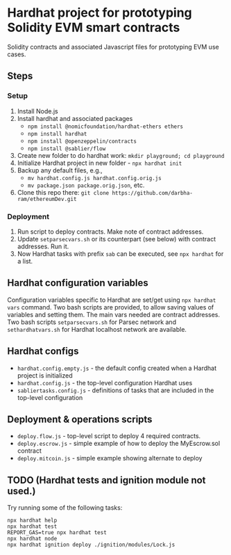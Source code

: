 # Hardhat project for prototyping Solidity EVM smart contracts

Solidity contracts and associated Javascript files for prototyping EVM use cases. 

## Steps
### Setup
1. Install Node.js
1. Install hardhat and associated packages
    * `npm install @nomicfoundation/hardhat-ethers ethers`
    * `npm install hardhat`
    * `npm install @openzeppelin/contracts`
    * `npm install @sablier/flow`
1. Create new folder to do hardhat work: `mkdir playground; cd playground`
1. Initialize Hardhat project in new folder - `npx hardhat init`
1. Backup any default files, e.g.,
    * `mv hardhat.config.js hardhat.config.orig.js`
    * `mv package.json package.orig.json`, etc.
1. Clone this repo there: `git clone https://github.com/darbha-ram/ethereumDev.git`

### Deployment
1. Run script to deploy contracts. Make note of contract addresses.
1. Update `setparsecvars.sh` or its counterpart (see below) with contract addresses. Run it.
1. Now Hardhat tasks with prefix `sab` can be executed, see `npx hardhat` for a list.

## Hardhat configuration variables
Configuration variables specific to Hardhat are set/get using `npx hardhat vars` command.
Two bash scripts are provided, to allow saving values of variables and setting them.
The main vars needed are contract addresses. Two bash scripts `setparsecvars.sh` for
Parsec network and  `sethardhatvars.sh` for Hardhat localhost network are available.

## Hardhat configs
* `hardhat.config.empty.js` - the default config created when a Hardhat project is initialized
* `hardhat.config.js` - the top-level configuration Hardhat uses
* `sabliertasks.config.js` - definitions of tasks that are included in the top-level configuration


## Deployment & operations scripts
* `deploy.flow.js` - top-level script to deploy 4 required contracts.
* `deploy.escrow.js` - simple example of how to deploy the MyEscrow.sol contract
* `deploy.mitcoin.js` - simple example showing alternate to deploy


## TODO (Hardhat tests and ignition module not used.)
Try running some of the following tasks:

```shell
npx hardhat help
npx hardhat test
REPORT_GAS=true npx hardhat test
npx hardhat node
npx hardhat ignition deploy ./ignition/modules/Lock.js
```
